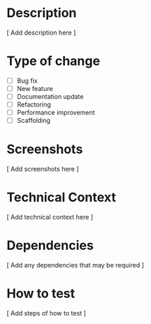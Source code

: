 # Description
[ Add description here ]

# Type of change
- [ ] Bug fix
- [ ] New feature
- [ ] Documentation update
- [ ] Refactoring
- [ ] Performance improvement
- [ ] Scaffolding

# Screenshots
[ Add screenshots here ]

# Technical Context
[ Add technical context here ]

# Dependencies
[ Add any dependencies that may be required ]

# How to test
[ Add steps of how to test ]
